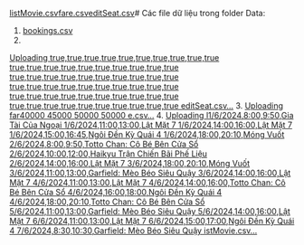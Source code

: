 [listMovie.csv](https://github.com/user-attachments/files/15812562/listMovie.csv)[fare.csv](https://github.com/user-attachments/files/15812560/fare.csv)[editSeat.csv](https://github.com/user-attachments/files/15812559/editSeat.csv)# Các file dữ liệu trong folder Data: 
1. [bookings.csv](https://github.com/user-attachments/files/15812557/bookings.csv)
2. 
[Uploading true,true,true,true,true,true,true,true,true,true
true,true,true,true,true,true,true,true,true,true
true,true,true,true,true,true,true,true,true,true
true,true,true,true,true,true,true,true,true,true
true,true,true,true,true,true,true,true,true,true
true,true,true,true,true,true,true,true,true,true
editSeat.csv…]()
3. [Uploading far40000
45000
50000
50000
e.csv…]()
4. [Uploading l1/6/2024,8:00,9:50,Gia Tài Của Ngoại
1/6/2024,11:00,13:00,Lật Mặt 7
1/6/2024,14:00,16:00,Lật Mặt 7
1/6/2024,15:00,16:45,Ngôi Đền Kỳ Quái 4
1/6/2024,18:00,20:10,Móng Vuốt
2/6/2024,8:00,9:50,Totto Chan: Cô Bé Bên Cửa Sổ
2/6/2024,10:00,12:00,Haikyu Trận Chiến Bãi Phế Liệu
2/6/2024,14:00,16:00,Lật Mặt 7
3/6/2024,18:00,20:10,Móng Vuốt
3/6/2024,11:00,13:00,Garfield: Mèo Béo Siêu Quậy
3/6/2024,14:00,16:00,Lật Mặt 7
4/6/2024,11:00,13:00,Lật Mặt 7
4/6/2024,14:00,16:00,Totto Chan: Cô Bé Bên Cửa Sổ
4/6/2024,16:00,18:00,Ngôi Đền Kỳ Quái 4
4/6/2024,18:00,20:10,Totto Chan: Cô Bé Bên Cửa Sổ
5/6/2024,11:00,13:00,Garfield: Mèo Béo Siêu Quậy
5/6/2024,14:00,16:00,Lật Mặt 7
6/6/2024,11:00,13:00,Lật Mặt 7
6/6/2024,15:00,17:00,Ngôi Đền Kỳ Quái 4
7/6/2024,8:30,10:30,Garfield: Mèo Béo Siêu Quậy
istMovie.csv…]()

